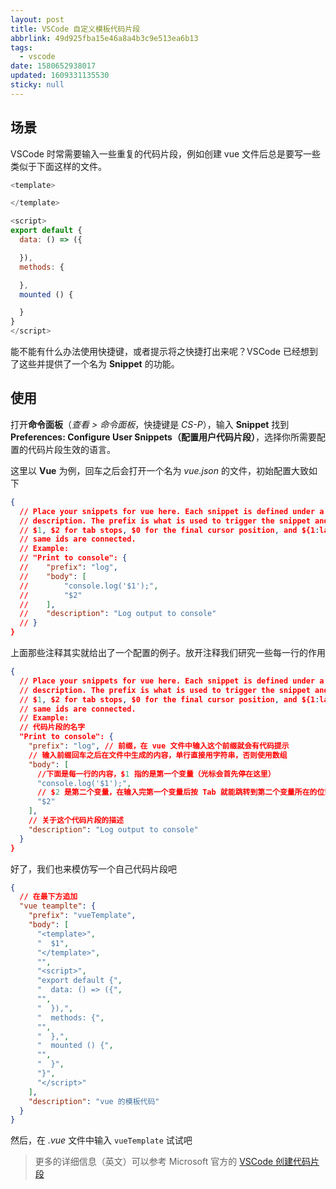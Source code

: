 ```yaml
---
layout: post
title: VSCode 自定义模板代码片段
abbrlink: 49d925fba15e46a8a4b3c9e513ea6b13
tags:
  - vscode
date: 1580652938017
updated: 1609331135530
sticky: null
---
```


## 场景

VSCode 时常需要输入一些重复的代码片段，例如创建 vue 文件后总是要写一些类似于下面这样的文件。

```js
<template>

</template>

<script>
export default {
  data: () => ({

  }),
  methods: {

  },
  mounted () {

  }
}
</script>
```

能不能有什么办法使用快捷键，或者提示将之快捷打出来呢？VSCode 已经想到了这些并提供了一个名为 **Snippet** 的功能。

## 使用

打开**命令面板**（_查看 > 命令面板_，快捷键是 _CS-P_），输入 **Snippet** 找到 **Preferences: Configure User Snippets（配置用户代码片段）**，选择你所需要配置的代码片段生效的语言。

这里以 **Vue** 为例，回车之后会打开一个名为 _vue.json_ 的文件，初始配置大致如下

```json
{
  // Place your snippets for vue here. Each snippet is defined under a snippet name and has a prefix, body and
  // description. The prefix is what is used to trigger the snippet and the body will be expanded and inserted. Possible variables are:
  // $1, $2 for tab stops, $0 for the final cursor position, and ${1:label}, ${2:another} for placeholders. Placeholders with the
  // same ids are connected.
  // Example:
  // "Print to console": {
  // 	"prefix": "log",
  // 	"body": [
  // 		"console.log('$1');",
  // 		"$2"
  // 	],
  // 	"description": "Log output to console"
  // }
}
```

上面那些注释其实就给出了一个配置的例子。放开注释我们研究一些每一行的作用

```json
{
  // Place your snippets for vue here. Each snippet is defined under a snippet name and has a prefix, body and
  // description. The prefix is what is used to trigger the snippet and the body will be expanded and inserted. Possible variables are:
  // $1, $2 for tab stops, $0 for the final cursor position, and ${1:label}, ${2:another} for placeholders. Placeholders with the
  // same ids are connected.
  // Example:
  // 代码片段的名字
  "Print to console": {
    "prefix": "log", // 前缀，在 vue 文件中输入这个前缀就会有代码提示
    // 输入前缀回车之后在文件中生成的内容，单行直接用字符串，否则使用数组
    "body": [
      //下面是每一行的内容，$1 指的是第一个变量（光标会首先停在这里）
      "console.log('$1');",
      // $2 是第二个变量，在输入完第一个变量后按 Tab 就能跳转到第二个变量所在的位置
      "$2"
    ],
    // 关于这个代码片段的描述
    "description": "Log output to console"
  }
}
```

好了，我们也来模仿写一个自己代码片段吧

```json
{
  // 在最下方追加
  "vue teamplte": {
    "prefix": "vueTemplate",
    "body": [
      "<template>",
      "  $1",
      "</template>",
      "",
      "<script>",
      "export default {",
      "  data: () => ({",
      "",
      "  }),",
      "  methods: {",
      "",
      "  },",
      "  mounted () {",
      "",
      "  }",
      "}",
      "</script>"
    ],
    "description": "vue 的模板代码"
  }
}
```

然后，在 _.vue_ 文件中输入 `vueTemplate` 试试吧

> 更多的详细信息（英文）可以参考 Microsoft 官方的 [VSCode 创建代码片段](https://code.visualstudio.com/docs/editor/userdefinedsnippets)
